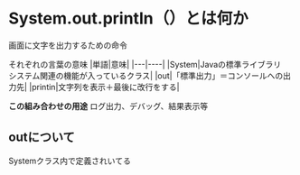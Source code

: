 # System.out.println（）とは何か
画面に文字を出力するための命令

それぞれの言葉の意味
|単語|意味|
|---|----|
|System|Javaの標準ライブラリ　システム関連の機能が入っているクラス|
|out|「標準出力」＝コンソールへの出力先|
|printin|文字列を表示＋最後に改行をする|

__この組み合わせの用途__
ログ出力、デバッグ、結果表示等

## outについて
Systemクラス内で定義されいてる
